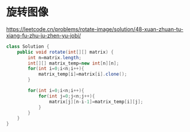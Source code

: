 # 旋转图像

https://leetcode.cn/problems/rotate-image/solution/48-xuan-zhuan-tu-xiang-fu-zhu-ju-zhen-yu-jobi/

```java
class Solution {
    public void rotate(int[][] matrix) {
        int n=matrix.length;
        int[][] matrix_temp=new int[n][n];
        for(int i=0;i<n;i++){
            matrix_temp[i]=matrix[i].clone();
        }

        for(int i=0;i<n;i++){
            for(int j=0;j<n;j++){
                matrix[j][n-i-1]=matrix_temp[i][j];
            }
        }
    }
}
